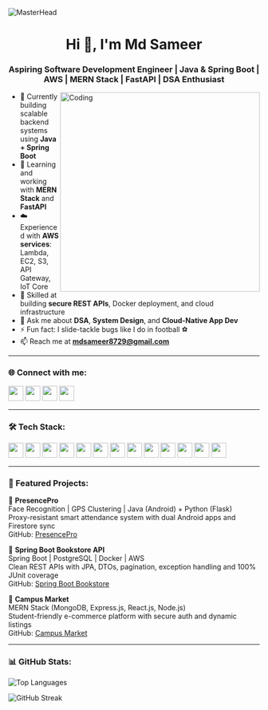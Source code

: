 ![MasterHead](https://so-development.org/wp-content/uploads/2021/11/full-stack-development.gif)

<h1 align="center">Hi 👋, I'm Md Sameer</h1>
<h3 align="center">Aspiring Software Development Engineer | Java & Spring Boot | AWS | MERN Stack | FastAPI | DSA Enthusiast</h3>

<img align="right" alt="Coding" width="400" src="https://cdn.dribbble.com/users/1162077/screenshots/3848914/programmer.gif" />

- 🔭 Currently building scalable backend systems using **Java + Spring Boot**  
- 🌱 Learning and working with **MERN Stack** and **FastAPI**  
- ☁️ Experienced with **AWS services**: Lambda, EC2, S3, API Gateway, IoT Core  
- 🔐 Skilled at building **secure REST APIs**, Docker deployment, and cloud infrastructure  
- 💬 Ask me about **DSA**, **System Design**, and **Cloud-Native App Dev**  
- ⚡ Fun fact: I slide-tackle bugs like I do in football ⚽  
- 📫 Reach me at **mdsameer8729@gmail.com**

---

<h3 align="left">🌐 Connect with me:</h3>
<p align="left">
  <a href="https://twitter.com/_sameer_7_" target="_blank"><img src="https://img.shields.io/badge/Twitter-1DA1F2?style=flat&logo=twitter&logoColor=white" height="30"/></a>
  <a href="https://linkedin.com/in/razer" target="_blank"><img src="https://img.shields.io/badge/LinkedIn-0A66C2?style=flat&logo=linkedin&logoColor=white" height="30"/></a>
  <a href="https://leetcode.com/razer7" target="_blank"><img src="https://img.shields.io/badge/LeetCode-FFA116?style=flat&logo=leetcode&logoColor=black" height="30"/></a>
  <a href="https://github.com/raZer99" target="_blank"><img src="https://img.shields.io/badge/GitHub-181717?style=flat&logo=github&logoColor=white" height="30"/></a>
</p>

---

<h3 align="left">🛠️ Tech Stack:</h3>
<p align="left">
  <img src="https://img.shields.io/badge/Java-ED8B00?style=flat&logo=java&logoColor=white" height="30"/>
  <img src="https://img.shields.io/badge/Spring_Boot-6DB33F?style=flat&logo=spring-boot&logoColor=white" height="30"/>
  <img src="https://img.shields.io/badge/FastAPI-009688?style=flat&logo=fastapi&logoColor=white" height="30"/>
  <img src="https://img.shields.io/badge/JavaScript-F7DF1E?style=flat&logo=javascript&logoColor=black" height="30"/>
  <img src="https://img.shields.io/badge/Node.js-339933?style=flat&logo=node.js&logoColor=white" height="30"/>
  <img src="https://img.shields.io/badge/React-61DAFB?style=flat&logo=react&logoColor=black" height="30"/>
  <img src="https://img.shields.io/badge/MongoDB-47A248?style=flat&logo=mongodb&logoColor=white" height="30"/>
  <img src="https://img.shields.io/badge/PostgreSQL-316192?style=flat&logo=postgresql&logoColor=white" height="30"/>
  <img src="https://img.shields.io/badge/AWS-FF9900?style=flat&logo=amazon-aws&logoColor=white" height="30"/>
  <img src="https://img.shields.io/badge/Docker-2496ED?style=flat&logo=docker&logoColor=white" height="30"/>
  <img src="https://img.shields.io/badge/Linux-FCC624?style=flat&logo=linux&logoColor=black" height="30"/>
  <img src="https://img.shields.io/badge/Git-F05032?style=flat&logo=git&logoColor=white" height="30"/>
  <img src="https://img.shields.io/badge/Postman-FF6C37?style=flat&logo=postman&logoColor=white" height="30"/>
</p>

---

<h3 align="left">💼 Featured Projects:</h3>

🔹 <b>PresencePro</b>  
Face Recognition | GPS Clustering | Java (Android) + Python (Flask)  
Proxy-resistant smart attendance system with dual Android apps and Firestore sync  
GitHub: [PresencePro](https://github.com/raZer99/PresencePro)

🔹 <b>Spring Boot Bookstore API</b>  
Spring Boot | PostgreSQL | Docker | AWS  
Clean REST APIs with JPA, DTOs, pagination, exception handling and 100% JUnit coverage  
GitHub: [Spring Boot Bookstore](https://github.com/raZer99/springboot-bookstore-api)

🔹 <b>Campus Market</b>  
MERN Stack (MongoDB, Express.js, React.js, Node.js)  
Student-friendly e-commerce platform with secure auth and dynamic listings  
GitHub: [Campus Market](https://github.com/raZer99/Campus-Market)

---

<h3 align="left">📊 GitHub Stats:</h3>
<p align="left">
  <img src="https://github-readme-stats.vercel.app/api/top-langs?username=razer99&show_icons=true&locale=en&layout=compact" alt="Top Languages" />
</p>
<p align="left">
  <img src="https://github-readme-streak-stats.herokuapp.com/?user=razer99&" alt="GitHub Streak" />
</p>

